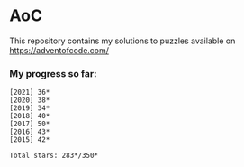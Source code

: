 # AoC
This repository contains my solutions to puzzles available on https://adventofcode.com/

### My progress so far:
```
[2021] 36*
[2020] 38*
[2019] 34*
[2018] 40*
[2017] 50*
[2016] 43*
[2015] 42*

Total stars: 283*/350*
```
